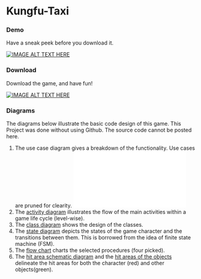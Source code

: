 # Kungfu-Taxi
### Demo
Have a sneak peek before you download it.

[![IMAGE ALT TEXT HERE](../master/docs/youtube.png)](https://www.youtube.com/watch?v=leAqjmC4-qs)
### Download
Download the game, and have fun!

[![IMAGE ALT TEXT HERE](../master/docs/kungfu.png)](https://itunes.apple.com/us/app/kungfutaxi-endless/id597338050?mt=8)
### Diagrams
The diagrams below illustrate the basic code design of this game. This Project was done without using Github. The source code cannot be posted here.

1. The use case diagram gives a breakdown of the functionality. Use cases are pruned for clearity.
![alt text](../master/docs/Use%20Case%20Diagram.pdf)
2. The [activity diagram](../master/docs/Activity%20Diagram.pdf) illustrates the flow of the main activities within a game life cycle (level-wise).
3. The [class diagram](../master/docs/Class%20Diagram.pdf) shows the design of the classes.
4. The [state diagram](../master/docs/State%20Diagram.pdf) depicts the states of the game character and the transitions between them. This is borrowed from the idea of finite state machine (FSM).
5. The [flow chart](../master/docs/Flow%20Chart.pdf) charts the selected procedures (four picked). 
6. The [hit area schematic diagram](../master/docs/Hit%20Area%20Schematic%20Diagram.pdf) and the [hit areas of the objects](../master/docs/Hit%20Areas%20of%20the%20objects.pdf) delineate the hit areas for both the character (red) and other objects(green).
